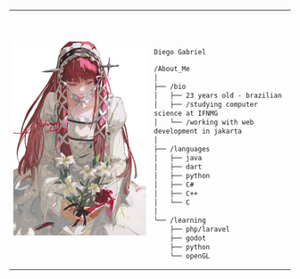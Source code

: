 <!--- old readme <p align = center>
  <img src="https://img.shields.io/badge/Java-ED8B00?style=for-the-badge&logo=java&logoColor=white" /> <img src="https://img.shields.io/badge/Dart-0175C2?style=for-the-badge&logo=dart&logoColor=white" />
  <img src="https://img.shields.io/badge/Flutter-02569B?style=for-the-badge&logo=flutter&logoColor=white" />
  <img src="https://img.shields.io/badge/Unity-100000?style=for-the-badge&logo=unity&logoColor=white" />
  <img src="https://img.shields.io/badge/C%23-239120?style=for-the-badge&logo=c-sharp&logoColor=white" />
</p>


PT

- 👋 Olá, sou Diego Gabriel e atualmente sou aluno de ciências da computação no Instituto Federal do Norte de Minas Gerais.
- 👀 Tenho interesse em desenvolvimento de software, backend, mobile e em desenvolvimento de jogos. 
- 🌱 Atualmente estou aprendendo sobre Godot.
- 📫 Para entrar em contato, sinta-se livre em me mandar um email: dgmagalhaesbarbosa@gmail.com.

EN

- 👋 Hi, I’m Diego Gabriel and I'm currently a computer science student at Instituto Federal do Norte de Minas Gerais.
- 👀 I'm interested in software development, backend, mobile and game development.
- 🌱 I'm currently learning about Godot.
- 📫 To reach me, feel free to email me: dgmagalhaesbarbosa@gmail.com.

<img src="https://github.com/DiegogMagalhaes/DiegogMagalhaes/blob/main/lain.gif" alt="Let's all love lain" style="width:800px;height:500px;">
--->

<table>
  <tr>
    <td style="width: 50%;">
       <img src="https://github.com/DiegogMagalhaes/DiegogMagalhaes/blob/main/chidori.jpeg" alt="Let's all love lain" style=" width: 200%; border: none;"/>
    </td>
    <td style="width: 50%; vertical-align: top;">
    <p style="font-family: monospace; font-size: 64px;">
           
    𝙳𝚒𝚎𝚐𝚘 𝙶𝚊𝚋𝚛𝚒𝚎𝚕                            
</p>
    
    /About_Me
    │
    ├── /bio
    │   ├── 23 years old - brazilian 
    │   ├── /studying computer science at IFNMG
    │   └── /working with web development in jakarta
    │
    ├── /languages
    │   ├── java
    │   ├── dart
    │   ├── python
    │   ├── C#
    │   ├── C++
    │   └── C
    │
    └── /learning
        ├── php/laravel
        ├── godot
        ├── python
        └── openGL
        
  </tr>
</table>
<!---
DiegogMagalhaes/DiegogMagalhaes is a ✨ special ✨ repository because its README.md (this file) appears on your GitHub profile.
You can click the Preview link to take a look at your changes.
--->
